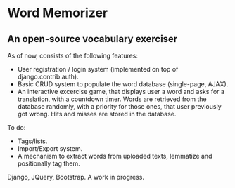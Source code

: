 # Word Memorizer
## An open-source vocabulary exerciser

As of now, consists of the following features:
+ User registration / login system (implemented on top of django.contrib.auth).
+ Basic CRUD system to populate the word database (single-page, AJAX).
+ An interactive excercise game, that displays user a word and asks for a translation, with a countdown timer. Words are retrieved from the database randomly, with a priority for those ones, that user previously got wrong. Hits and misses are stored in the database.

To do:
+ Tags/lists.
+ Import/Export system.
+ A mechanism to extract words from uploaded texts, lemmatize and positionally tag them.

Django, JQuery, Bootstrap. A work in progress.
